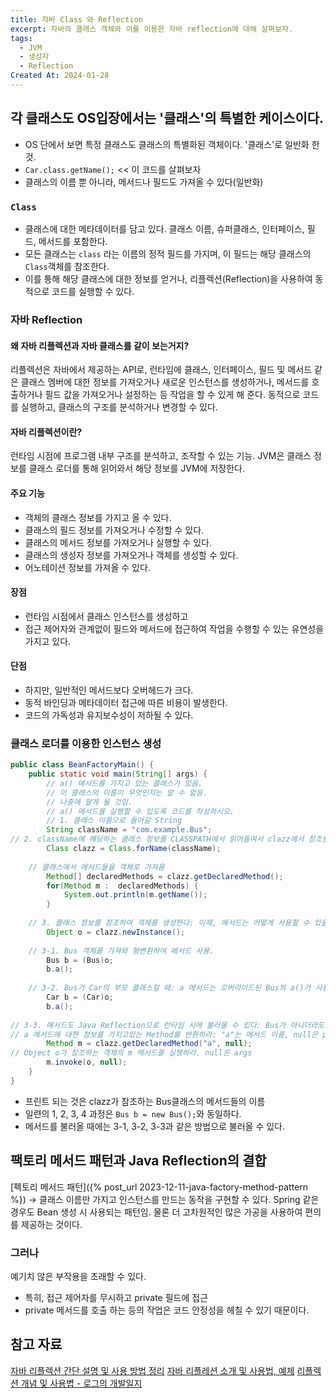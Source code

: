 ```yaml
---
title: 자바 Class 와 Reflection
excerpt: 자바의 클래스 객체와 이를 이용한 자바 reflection에 대해 살펴보자.
tags:
  - JVM
  - 생성자
  - Reflection
Created At: 2024-01-28
---
```

## 각 클래스도 OS입장에서는 '클래스'의 특별한 케이스이다.
- OS 단에서 보면 특정 클래스도 클래스의 특별화된 객체이다. '클래스'로 일반화 한 것.
- `Car.class.getName();`  << 이 코드를 살펴보자
- 클래스의 이름 뿐 아니라, 메서드나 필드도 가져올 수 있다(일반화)
### `Class`
- 클래스에 대한 메타데이터를 담고 있다. 클래스 이름, 슈퍼클래스, 인터페이스, 필드, 메서드를 포함한다.
- 모든 클래스는 `class` 라는 이름의 정적 필드를 가지며, 이 필드는 해당 클래스의 `Class`객체를 참조한다.
- 이를 통해 해당 클래스에 대한 정보를 얻거나, 리플렉션(Reflection)을 사용하여 동적으로 코드를 실행할 수 있다.
### 자바 Reflection
#### 왜 자바 리플렉션과 자바 클래스를 같이 보는거지?
리플렉션은 자바에서 제공하는 API로, 런타임에 클래스, 인터페이스, 필드 및 메서드 같은 클래스 멤버에 대한 정보를 가져오거나 새로운 인스턴스를 생성하거나, 메서드를 호출하거나 필드 값을 가져오거나 설정하는 등 작업을 할 수 있게 해 준다. 동적으로 코드를 실행하고, 클래스의 구조를 분석하거나 변경할 수 있다.
#### 자바 리플렉션이란?
런타임 시점에 프로그램 내부 구조를 분석하고, 조작할 수 있는 기능. JVM은 클래스 정보를 클래스 로더를 통해 읽어와서 해당 정보를 JVM에 저장한다.
#### 주요 기능
- 객체의 클래스 정보를 가지고 올 수 있다.
- 클래스의 필드 정보를 가져오거나 수정할 수 있다.
- 클래스의 메서드 정보를 가져오거나 실행할 수 있다.
- 클래스의 생성자 정보를 가져오거나 객체를 생성할 수 있다.
- 어노테이션 정보를 가져올 수 있다.
#### 장점
- 런타임 시점에서 클래스 인스턴스를 생성하고
- 접근 제어자와 관계없이 필드와 메서드에 접근하여 작업을 수행할 수 있는 유연성을 가지고 있다.
#### 단점
- 하지만, 일반적인 메서드보다 오버헤드가 크다.
- 동적 바인딩과 메타데이터 접근에 따른 비용이 발생한다. 
- 코드의 가독성과 유지보수성이 저하될 수 있다.
### 클래스 로더를 이용한 인스턴스 생성
```java
public class BeanFactoryMain() {
    public static void main(String[] args) {
        // a() 메서드를 가지고 있는 클래스가 있음.
        // 이 클래스의 이름이 무엇인지는 알 수 없음.
        // 나중에 알게 될 것임.
        // a() 메서드를 실행할 수 있도록 코드를 작성하시오. 
        // 1. 클래스 이름으로 들어갈 String
        String className = "com.example.Bus";
// 2. className에 해당하는 클래스 정보를 CLASSPATH에서 읽어들여서 clazz에서 참조한다. 
        Class clazz = Class.forName(className);
        
	// 클래스에서 메서드들을 객체로 가져옴
        Method[] declaredMethods = clazz.getDeclaredMethod(); 
        for(Method m :  declaredMethods) {
            System.out.println(m.getName()); 
        }
        
    // 3. 클래스 정보를 참조하여 객체를 생성한다: 이제, 메서드는 어떻게 사용할 수 있을까?
        Object o = clazz.newInstance();
        
    // 3-1. Bus 객체를 가져와 형변환하여 메서드 사용.
        Bus b = (Bus)o; 
        b.a(); 
        
    // 3-2. Bus가 Car의 부모 클래스일 때: a 메서드는 오버라이드된 Bus의 a()가 사용된다.
        Car b = (Car)o; 
        b.a(); 
        
// 3-3. 메서드도 Java Reflection으로 런타임 시에 불러올 수 있다: Bus가 아니더라도, Car의 자식 클래스가 아니더라도 가능함
// a 메서드에 대한 정보를 가지고있는 Method를 반환하라: "a"는 메서드 이름, null은 parameterTypes
        Method m = clazz.getDeclaredMethod("a", null);
// Object o가 참조하는 객체의 m 메서드를 실행하라. null은 args
        m.invoke(o, null); 
    }
}
```

- 프린트 되는 것은 clazz가 참조하는 Bus클래스의 메서드들의 이름
- 일련의 1, 2, 3, 4 과정은 ``Bus b = new Bus();``와 동일하다.
- 메서드를 불러올 때에는 3-1, 3-2, 3-3과 같은 방법으로 불러올 수 있다.

## 팩토리 메서드 패턴과 Java Reflection의 결합
[펙토리 메서드 패턴]({% post_url 2023-12-11-java-factory-method-pattern %})
→ 클래스 이름만 가지고 인스턴스를 만드는 동작을 구현할 수 있다.
Spring 같은 경우도 Bean 생성 시 사용되는 패턴임. 물론 더 고차원적인 많은 가공을 사용하여 편의를 제공하는 것이다.
### 그러나
예기치 않은 부작용을 초래할 수 있다. 
- 특히, 접근 제어자를 무시하고 private 필드에 접근
- private 메서드를 호출
하는 등의 작업은 코드 안정성을 헤칠 수 있기 때문이다.
## 참고 자료
[자바 리플렉션 간단 설명 및 사용 방법 정리](https://blog.naver.com/PostView.nhn?blogId=gracefulife&logNo=220627537434)
[자바 리플레션 소개 및 사용법, 예제](https://hbase.tistory.com/350)
[리플렉션 개념 및 사용볍 - 로그의 개발일지](https://m.blog.naver.com/hj_kim97/223110095000)